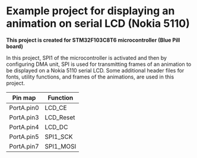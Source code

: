 <h1> Example project for displaying an animation on serial LCD (Nokia 5110) </h1>
<b> This project is created for STM32F103C8T6 microcontroller (Blue Pill board) </b>

In this project, SPI1 of the microcontroller is activated and then by configuring DMA unit, SPI is used for transmitting frames of an animation to be displayed on a Nokia 5110 serial LCD. Some additional header files for fonts, utility functions, and frames of the animations, are used in this project.

| Pin map     | Function    |
| ----------- | ----------- |
| PortA.pin0  | LCD_CE    |
| PortA.pin3  | LCD_Reset |
| PortA.pin4  | LCD_DC    |
| PortA.pin5  | SPI1_SCK  |
| PortA.pin7  | SPI1_MOSI |



